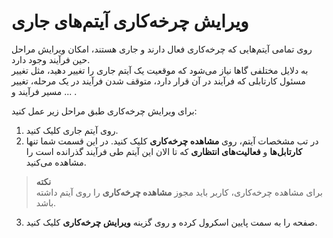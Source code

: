 # ویرایش چرخه‌کاری آیتم‌های جاری
روی تمامی آیتم‌هایی که چرخه‌کاری فعال دارند و جاری هستند، امکان ویرایش مراحل حین فرآیند وجود دارد.<br>
به دلایل مختلفی گاها نیاز می‌شود که موقعیت یک آیتم جاری را تغییر دهید، مثل تغییر مسئول کارتابلی که فرآیند در آن قرار دارد، متوقف شدن فرآیند در یک مرحله، تغییر مسیر فرآیند و ... .<br>



برای ویرایش چرخه‌کاری طبق مراحل زیر عمل کنید: <br>
1. روی آیتم جاری کلیک کنید. 
2. در تب مشخصات آیتم، روی **مشاهده چرخه‌کاری** کلیک کنید. در این قسمت شما تنها **کارتابل‌ها** و **فعالیت‌های انتظاری** که تا الان این آیتم طی فرآیند گذرانده است را مشاهده می‌کنید.

> **نکته** <br>
> برای مشاهده چرخه‌کاری، کاربر باید مجوز **مشاهده چرخه‌کاری** را روی آیتم داشته باشد.

3. صفحه را به سمت پایین اسکرول کرده و روی گزینه **ویرایش چرخه‌کاری** کلیک کنید.


